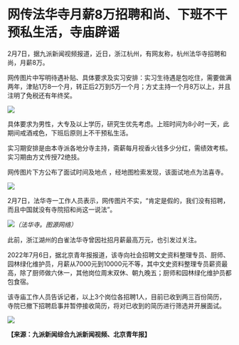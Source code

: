 # 网传法华寺月薪8万招聘和尚、下班不干预私生活，寺庙辟谣

2月7日，据九派新闻视频报道，近日，浙江杭州，有网友称，杭州法华寺招聘和尚，月薪8万。

网传图片中写明待遇补贴、具体要求及实习安排：实习生待遇是包吃住，需要做满两年，津贴1万8一个月，转正后2万到5万一个月；方丈主持一个月8万以上，并且注明了免税还有年终奖。

![](https://inews.gtimg.com/newsapp_bt/0/15649556532/1000)

具体要求为男性，大专及以上学历，研究生优先考虑。上班时间为8小时一天，此期间戒酒戒色，下班后原则上不干预私生活。

实习期安排是由本寺派各地分寺主持，斋薪每月视香火钱多少分红，需绩效考核。实习期由方丈传授72绝技。

网传图片下方公布了面试时间及地点 ，经地图检索发现，该面试地点为法喜寺。

![](https://inews.gtimg.com/newsapp_bt/0/15649556541/1000)

2月7日，法华寺一工作人员表示，网传图片不实，“肯定是假的，我们没有招聘，而且中国就没有寺院招和尚这一说法”。

![](https://inews.gtimg.com/newsapp_bt/0/15649556546/1000)_（法华寺。图源网络）_

此前，浙江湖州的白雀法华寺曾因社招月薪最高万元，也引发过关注。

2022年7月6日，据北京青年报报道，该寺向社会招聘文史资料整理专员、厨师、园林绿化维护员，月薪从7000元到10000元不等，其中文史资料整理专员薪资最高，除了厨师做六休一，其他岗位周末双休、朝九晚五；厨师和园林绿化维护员都包食宿。

该寺庙工作人员告诉记者，以上3个岗位各招聘1人，目前已收到两三百份简历，寺院已撤下招聘启事并暂停接收简历，将对已收到的简历进行筛选并开展面试。

![](https://inews.gtimg.com/newsapp_bt/0/15649556552/1000)

**【来源：九派新闻综合九派新闻视频、北京青年报】**

